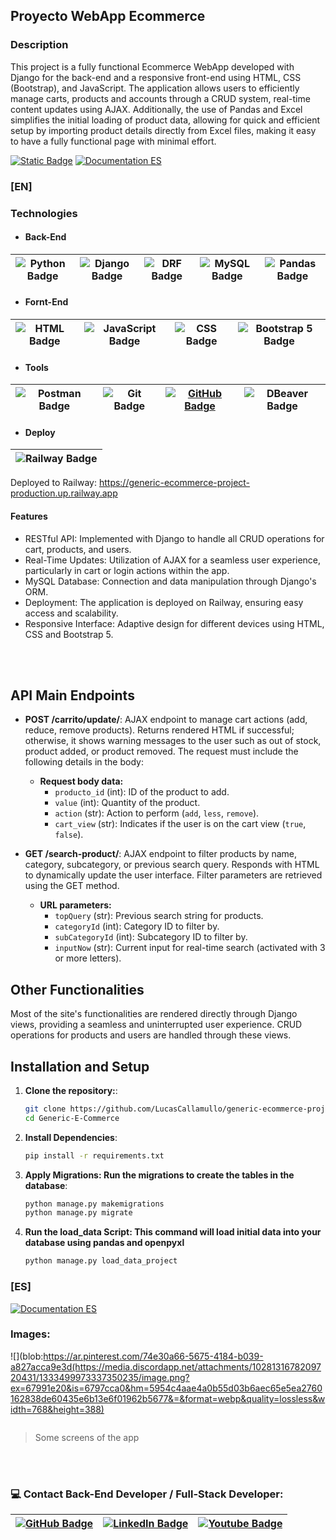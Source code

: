 ## Proyecto WebApp Ecommerce

### Description
This project is a fully functional Ecommerce WebApp developed with Django for the back-end and a responsive front-end using HTML, CSS (Bootstrap), and JavaScript. The application allows users to efficiently manage carts, products and accounts through a CRUD system, real-time content updates using AJAX. Additionally, the use of Pandas and Excel simplifies the initial loading of product data, allowing for quick and efficient setup by importing product details directly from Excel files, making it easy to have a fully functional page with minimal effort.

[![Static Badge](https://img.shields.io/badge/Documentation-EN-blue)](#english-doc) [![Documentation ES](https://img.shields.io/badge/Documentation-ES-green)](https://github.com/LucasCallamullo/generic-ecommerce-project/blob/main/README-es.md)

<a id="english-doc"></a>
### [EN]

### Technologies
- #### Back-End
| ![Python Badge](https://img.shields.io/badge/python-%2314354C.svg?style=for-the-badge&logo=python&logoColor=white) | ![Django Badge](https://img.shields.io/badge/Django-092E20?style=for-the-badge&logo=django&logoColor=green) | ![DRF Badge](https://img.shields.io/badge/django%20rest-ff1709?style=for-the-badge&logo=django&logoColor=white) | ![MySQL Badge](https://img.shields.io/badge/MySQL-005C84?style=for-the-badge&logo=mysql&logoColor=white) | ![Pandas Badge](https://img.shields.io/badge/Pandas-2C2D72?style=for-the-badge&logo=pandas&logoColor=white) |
|:-:|:-:|:-:|:-:|:-:|

- ####  Fornt-End
| ![HTML Badge](https://img.shields.io/badge/HTML5-E34F26?style=for-the-badge&logo=html5&logoColor=white) | ![JavaScript Badge](https://img.shields.io/badge/JavaScript-323330?style=for-the-badge&logo=javascript&logoColor=F7DF1E) | ![CSS Badge](https://img.shields.io/badge/CSS3-1572B6?style=for-the-badge&logo=css3&logoColor=white) | ![Bootstrap 5 Badge](https://img.shields.io/badge/Bootstrap-563D7C?style=for-the-badge&logo=bootstrap&logoColor=white) | 
|:-:|:-:|:-:|:-:|

- #### Tools 
| ![Postman Badge](https://img.shields.io/badge/Postman-FF6C37?style=for-the-badge&logo=Postman&logoColor=white) | ![Git Badge](https://img.shields.io/badge/git%20-%23F05033.svg?&style=for-the-badge&logo=git&logoColor=white) | [![GitHub Badge](https://img.shields.io/badge/github%20-%23121011.svg?&style=for-the-badge&logo=github&logoColor=white)](https://github.com/LucasCallamullo) | ![DBeaver Badge](https://img.shields.io/badge/dbeaver-382923?style=for-the-badge&logo=dbeaver&logoColor=white)
|:-:|:-:|:-:|:-:|

- #### Deploy
| ![Railway Badge](https://img.shields.io/badge/Railway-131415?style=for-the-badge&logo=railway&logoColor=white) |
|:-:|
Deployed to Railway: https://generic-ecommerce-project-production.up.railway.app

#### Features
* RESTful API: Implemented with Django to handle all CRUD operations for cart, products, and users.
* Real-Time Updates: Utilization of AJAX for a seamless user experience, particularly in cart or login actions within the app.
* MySQL Database: Connection and data manipulation through Django's ORM.
* Deployment: The application is deployed on Railway, ensuring easy access and scalability.
* Responsive Interface: Adaptive design for different devices using HTML, CSS and Bootstrap 5.

<br></br>

## API Main Endpoints

- **POST /carrito/update/**: AJAX endpoint to manage cart actions (add, reduce, remove products). Returns rendered HTML if successful; otherwise, it shows warning messages to the user such as out of stock, product added, or product removed. The request must include the following details in the body:
  - **Request body data:**
    - `producto_id` (int): ID of the product to add.
    - `value` (int): Quantity of the product.
    - `action` (str): Action to perform (`add`, `less`, `remove`).
    - `cart_view` (str): Indicates if the user is on the cart view (`true`, `false`).

- **GET /search-product/**: AJAX endpoint to filter products by name, category, subcategory, or previous search query. Responds with HTML to dynamically update the user interface. Filter parameters are retrieved using the GET method.
  - **URL parameters:**
    - `topQuery` (str): Previous search string for products.
    - `categoryId` (int): Category ID to filter by.
    - `subCategoryId` (int): Subcategory ID to filter by.
    - `inputNow` (str): Current input for real-time search (activated with 3 or more letters).

## Other Functionalities
Most of the site's functionalities are rendered directly through Django views, providing a seamless and uninterrupted user experience. CRUD operations for products and users are handled through these views.

## Installation and Setup
1. **Clone the repository:**:
   ```bash
   git clone https://github.com/LucasCallamullo/generic-ecommerce-project.git
   cd Generic-E-Commerce

2. **Install Dependencies**:
   ```bash
   pip install -r requirements.txt

3. **Apply Migrations: Run the migrations to create the tables in the database**:
   ```bash
   python manage.py makemigrations
   python manage.py migrate

4. **Run the load_data Script: This command will load initial data into your database using pandas and openpyxl**
   ```bash
   python manage.py load_data_project


### [ES]
[![Documentation ES](https://img.shields.io/badge/Documentation-ES-green)](https://github.com/LucasCallamullo/generic-ecommerce-project/blob/main/README-es.md)

### Images:
![](blob:https://ar.pinterest.com/74e30a66-5675-4184-b039-a827acca9e3d(https://media.discordapp.net/attachments/1028131678209720431/1333499973337350235/image.png?ex=67991e20&is=6797cca0&hm=5954c4aae4a0b55d03b6aec65e5ea2760162838de60435e6b13e6f01962b5677&=&format=webp&quality=lossless&width=768&height=388)

![]()

> Some screens of the app

<br></br>

### 💻 Contact Back-End Developer / Full-Stack Developer:
| [![GitHub Badge](https://img.shields.io/badge/github-%23121011.svg?&style=for-the-badge&logo=github&logoColor=white)](https://github.com/LucasCallamullo) | [![LinkedIn Badge](https://img.shields.io/badge/linkedin-%230077B5.svg?&style=for-the-badge&logo=linkedin&logoColor=white)](https://www.linkedin.com/in/lucas-callamullo/) | [![Youtube Badge](https://img.shields.io/badge/YouTube%20-%23FF0000.svg?&style=for-the-badge&logo=YouTube&logoColor=white)](https://www.youtube.com/@lucas_clases_python) |
|:-:|:-:|:-:|



